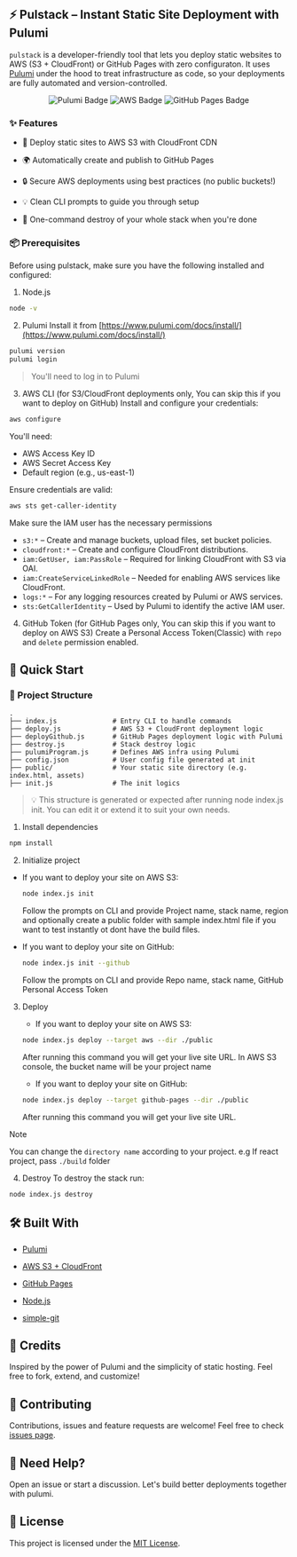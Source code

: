 ## ⚡ Pulstack – Instant Static Site Deployment with Pulumi

`pulstack` is a developer-friendly tool that lets you deploy static websites to AWS (S3 + CloudFront) or GitHub Pages with zero configuraton. It uses [Pulumi](https://www.pulumi.com/) under the hood to treat infrastructure as code, so your deployments are fully automated and version-controlled.

<p align="center">
  <img src="https://img.shields.io/badge/built%20with-pulumi-purple?logo=pulumi" alt="Pulumi Badge">
  <img src="https://img.shields.io/badge/deploys%20to-aws-orange?logo=amazonaws" alt="AWS Badge">
  <img src="https://img.shields.io/badge/deploys%20to-github%20pages-blue?logo=github" alt="GitHub Pages Badge">
</p>


### ✨ Features

- 🚀 Deploy static sites to AWS S3 with CloudFront CDN

- 🌍 Automatically create and publish to GitHub Pages

- 🔒 Secure AWS deployments using best practices (no public buckets!)

- 💡 Clean CLI prompts to guide you through setup

- 🧨 One-command destroy of your whole stack when you're done

### 📦 Prerequisites
Before using pulstack, make sure you have the following installed and configured:
1.  Node.js
   ```bash
   node -v
   ```
2. Pulumi
Install it from [https://www.pulumi.com/docs/install/](https://www.pulumi.com/docs/install/)

```bash
pulumi version
pulumi login
```
> You'll need to log in to Pulumi

3. AWS CLI
(for S3/CloudFront deployments only, You can skip this if you want to deploy on GitHub)
Install and configure your credentials:
```bash
aws configure
```

You'll need:

- AWS Access Key ID
- AWS Secret Access Key
- Default region (e.g., us-east-1)

Ensure credentials are valid:
```bash
aws sts get-caller-identity
```

Make sure the IAM user has the necessary permissions

- `s3:*` – Create and manage buckets, upload files, set bucket policies.
- `cloudfront:*` – Create and configure CloudFront distributions.
- `iam:GetUser, iam:PassRole` – Required for linking CloudFront with S3 via OAI.
- `iam:CreateServiceLinkedRole` – Needed for enabling AWS services like CloudFront.
- `logs:*` – For any logging resources created by Pulumi or AWS services.
- `sts:GetCallerIdentity` – Used by Pulumi to identify the active IAM user.

4. GitHub Token
(for GitHub Pages only, You can skip this if you want to deploy on AWS S3)
Create a Personal Access Token(Classic) with `repo` and `delete` permission enabled.

## 🚀 Quick Start

### 📁 Project Structure
```
.
├── index.js              # Entry CLI to handle commands
├── deploy.js             # AWS S3 + CloudFront deployment logic
├── deployGithub.js       # GitHub Pages deployment logic with Pulumi
├── destroy.js            # Stack destroy logic
├── pulumiProgram.js      # Defines AWS infra using Pulumi
├── config.json           # User config file generated at init
├── public/               # Your static site directory (e.g. index.html, assets)
├── init.js               # The init logics
```

> 💡 This structure is generated or expected after running node index.js init. You can edit it or extend it to suit your own needs.

1. Install dependencies
```bash
npm install
```

2. Initialize project

- If you want to deploy your site on AWS S3:
  ```bash
  node index.js init
  ```
  Follow the prompts on CLI and provide Project name, stack name, region and optionally create a public folder with sample index.html file if you want to test instantly ot dont have the build files.

- If you want to deploy your site on GitHub:
  ```bash
  node index.js init --github
  ```
  Follow the prompts on CLI and provide Repo name, stack name, GitHub Personal Access Token

3. Deploy

   - If you want to deploy your site on AWS S3:
    ```bash
    node index.js deploy --target aws --dir ./public
    ```
    After running this command you will get your live site URL.
    In AWS S3 console, the bucket name will be your project name

    - If you want to deploy your site on GitHub:
    ```bash
    node index.js deploy --target github-pages --dir ./public
    ```
    After running this command you will get your live site URL.
> [!NOTE]
> You can change the `directory name` according to your project. e.g If react project, pass `./build` folder

4. Destroy
To destroy the stack run:
```bash
node index.js destroy
```

## 🛠 Built With
- [Pulumi](https://www.pulumi.com/)

- [AWS S3 + CloudFront](https://aws.amazon.com/)

- [GitHub Pages](https://pages.github.com/)

- [Node.js](https://nodejs.org/en)

- [simple-git](https://www.npmjs.com/package/simple-git)


## 🙌 Credits
Inspired by the power of Pulumi and the simplicity of static hosting.
Feel free to fork, extend, and customize!

## 🤝 Contributing
Contributions, issues and feature requests are welcome!
Feel free to check [issues page](../../issues).

## 💬 Need Help?
Open an issue or start a discussion. Let's build better deployments together with pulumi.


## 🪪 License
This project is licensed under the [MIT License](./LICENSE).

    
